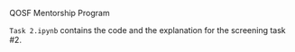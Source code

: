 QOSF Mentorship Program

`Task 2.ipynb` contains the code and the explanation for the screening task #2.
